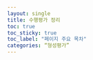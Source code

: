 ```yaml
---
layout: single
title: 수행평가 정리
toc: true
toc_sticky: true
toc_label: "페이지 주요 목차"
categories: “형성평가”
---
```

